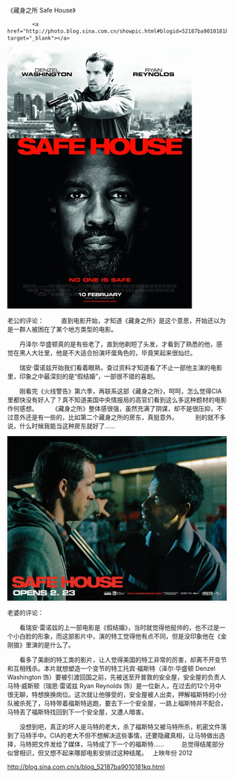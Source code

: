 《藏身之所 Safe House》

			<a href="http://photo.blog.sina.com.cn/showpic.html#blogid=52187ba9010181kq&url=http://s4.sinaimg.cn/orignal/52187ba9td2f18944d0d3" target="_blank"></a>

![](./img/52187ba9td2f18a391197&690.jpg)

老公的评论：
 
　　直到电影开始，才知道《藏身之所》是这个意思，开始还以为是一群人被困在了某个地方类型的电影。
 

　　丹泽尔·华盛顿真的是有些老了，直到他剃短了头发，才看到了熟悉的他，感觉在黑人大壮里，他是不大适合扮演坏蛋角色的，毕竟笑起来很灿烂。
 

　　瑞安·雷诺兹开始我们看着眼熟，查过资料才知道看了不止一部他主演的电影里，印象之中最深刻的是“假结婚”，一部很不错的喜剧。
 

　　刚看完《火线警告》第六季，再联系这部《藏身之所》，呵呵，怎么觉得CIA里都快没有好人了？真不知道美国中央情报局的高官们看到这么多这种题材的电影作何感想。
 
　　《藏身之所》整体感很强，虽然充满了阴谋，却不是很压抑，不过意外还是有一些的，比如第二个藏身之所的房东，真挺意外。
 
　　别的就不多说，什么时候我能当这种房东就好了……

![](./img/52187ba9td2f18bc5babf&690.jpg)

老婆的评论：
 

　　看瑞安·雷诺兹的上一部电影是《假结婚》，当时就觉得他挺帅的，也不过是一个小白脸的形象，而这部影片中，演的特工觉得他有点不同，但是没印象他在《金刚狼》里演的是什么了。
 

　　看多了美剧的特工类的影片，让人觉得美国的特工非常的厉害，却离不开变节和互相残杀。本片就想塑造一个变节的特工托宾·福斯特（泽尔·华盛顿
Denzel Washington 饰）要被引渡回国之前，先被送至开普敦的安全屋，安全屋的负责人马特·威斯顿（瑞恩·雷诺兹 Ryan
Reynolds
饰）是一位新人，在过去的12个月中很无聊，特想换换岗位。这次就让他够受的，安全屋被人出卖，押解福斯特的小分队被杀死了，马特带着福斯特逃跑，要去下一个安全屋，一路上福斯特并不配合，马特丢了福斯特找回到下一个安全屋，又遭人暗害。
 

　　没想到吧，真正的坏人是马特的老大，杀了福斯特又被马特所杀，机密文件落到了马特手中。CIA的老大不但不想解决这些事情，还要隐藏真相，让马特做出选择，马特把文件发给了媒体，马特成了下一个的福斯特……
 
　　总觉得结尾部分似曾相识，但又想不起来哪部电影安排过这种结尾。
 
上映年份 2012							
		
http://blog.sina.com.cn/s/blog_52187ba9010181kq.html
